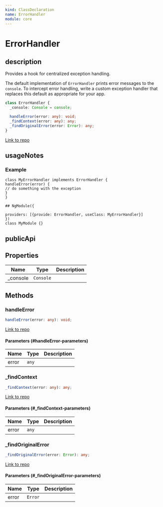 ```yaml
---
kind: ClassDeclaration
name: ErrorHandler
module: core
---
```


# ErrorHandler

## description

Provides a hook for centralized exception handling.

The default implementation of `ErrorHandler` prints error messages to the `console`. To
intercept error handling, write a custom exception handler that replaces this default as
appropriate for your app.

```ts
class ErrorHandler {
  _console: Console = console;

  handleError(error: any): void;
  _findContext(error: any): any;
  _findOriginalError(error: Error): any;
}
```

[Link to repo](https://github.com/timdeschryver/angular/blob/master/packages/core/src/error_handler.ts#L38-L79)

## usageNotes

### Example

```
class MyErrorHandler implements ErrorHandler {
handleError(error) {
// do something with the exception
}
}

## NgModule({

providers: [{provide: ErrorHandler, useClass: MyErrorHandler}]
})
class MyModule {}
```

## publicApi

## Properties

| Name      | Type      | Description |
| --------- | --------- | ----------- |
| \_console | `Console` |             |

## Methods

### handleError

```ts
handleError(error: any): void;
```

[Link to repo](https://github.com/timdeschryver/angular/blob/master/packages/core/src/error_handler.ts#L44-L58)

#### Parameters (#handleError-parameters)

| Name  | Type  | Description |
| ----- | ----- | ----------- |
| error | `any` |             |

### \_findContext

```ts
_findContext(error: any): any;
```

[Link to repo](https://github.com/timdeschryver/angular/blob/master/packages/core/src/error_handler.ts#L61-L68)

#### Parameters (#\_findContext-parameters)

| Name  | Type  | Description |
| ----- | ----- | ----------- |
| error | `any` |             |

### \_findOriginalError

```ts
_findOriginalError(error: Error): any;
```

[Link to repo](https://github.com/timdeschryver/angular/blob/master/packages/core/src/error_handler.ts#L71-L78)

#### Parameters (#\_findOriginalError-parameters)

| Name  | Type    | Description |
| ----- | ------- | ----------- |
| error | `Error` |             |
